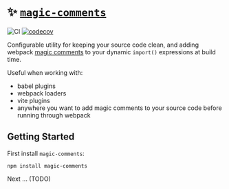 # ✨ [`magic-comments`](https://www.npmjs.com/package/magic-comments)

![CI](https://github.com/morganney/magic-comments/actions/workflows/ci.yml/badge.svg)
[![codecov](https://codecov.io/gh/morganney/magic-comments/branch/main/graph/badge.svg?token=5O23HMHBKG)](https://codecov.io/gh/morganney/magic-comments)

Configurable utility for keeping your source code clean, and adding webpack [magic comments](https://webpack.js.org/api/module-methods/#magic-comments) to your dynamic `import()` expressions at build time.

Useful when working with:

* babel plugins
* webpack loaders
* vite plugins
* anywhere you want to add magic comments to your source code before running through webpack

## Getting Started

First install `magic-comments`:

```
npm install magic-comments
```

Next ... (TODO)
